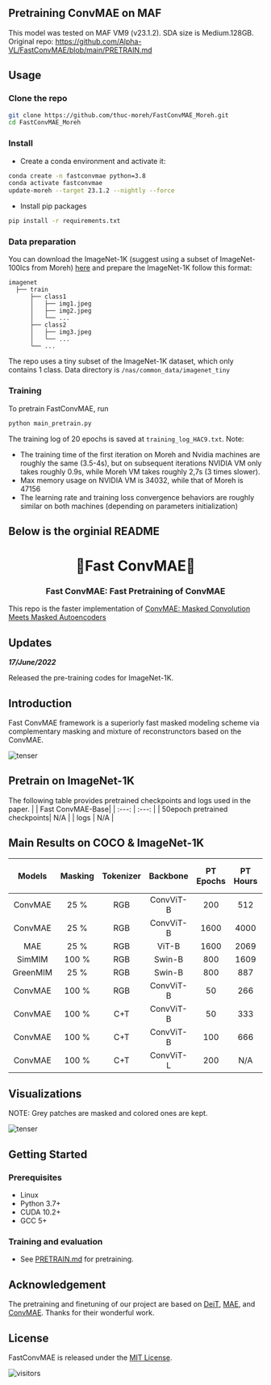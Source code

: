 ## Pretraining ConvMAE on MAF
This model was tested on MAF VM9 (v23.1.2). SDA size is Medium.128GB.
Original repo: https://github.com/Alpha-VL/FastConvMAE/blob/main/PRETRAIN.md

## Usage
### Clone the repo
```bash
git clone https://github.com/thuc-moreh/FastConvMAE_Moreh.git
cd FastConvMAE_Moreh
```

### Install

- Create a conda environment and activate it:
```bash
conda create -n fastconvmae python=3.8
conda activate fastconvmae
update-moreh --target 23.1.2 --nightly --force
```

- Install pip packages

```bash
pip install -r requirements.txt
```

### Data preparation

You can download the ImageNet-1K (suggest using a subset of ImageNet-100lcs from Moreh) [here](https://image-net.org) and prepare the ImageNet-1K follow this format:
```tree data
imagenet
  ├── train
      ├── class1
      │   ├── img1.jpeg
      │   ├── img2.jpeg
      │   └── ...
      ├── class2
      │   ├── img3.jpeg
      │   └── ...
      └── ...
```
The repo uses a tiny subset of the ImageNet-1K dataset, which only contains 1 class. Data directory is `/nas/common_data/imagenet_tiny`

### Training
To pretrain FastConvMAE, run

```bash
python main_pretrain.py
```
The training log of 20 epochs is saved at `training_log_HAC9.txt`. 
Note:
- The training time of the first iteration on Moreh and Nvidia machines are roughly the same (3.5-4s), but on subsequent iterations NVIDIA VM only takes roughly 0.9s, while Moreh VM takes roughly 2,7s (3 times slower).
- Max memory usage on NVIDIA VM is 34032, while that of Moreh is 47156
- The learning rate and training loss convergence behaviors are roughly similar on both machines (depending on parameters initialization)

## Below is the orginial README
<div align="center">
<h1>🚀Fast ConvMAE🚀</h1>
<h3>Fast ConvMAE: Fast Pretraining of ConvMAE</h3>


</div>

This repo is the faster implementation of [ConvMAE: Masked Convolution Meets Masked Autoencoders](https://arxiv.org/abs/2205.03892)


## Updates
***17/June/2022***

Released the pre-training codes for ImageNet-1K.

## Introduction
Fast ConvMAE framework is a superiorly fast masked modeling scheme via complementary masking and mixture of reconstrunctors based on the ConvMAE. 

![tenser](figures/FastConvMAE.png)

## Pretrain on ImageNet-1K
The following table provides pretrained checkpoints and logs used in the paper.
| | Fast ConvMAE-Base|
| :---: | :---: |
| 50epoch pretrained checkpoints| N/A |
| logs | N/A |


## Main Results on COCO & ImageNet-1K
| Models | Masking | Tokenizer| Backbone | PT Epochs | PT Hours | COCO FT Epochs | $AP^{Box}$ | $AP^{Mask}$ |ImageNet Finetune Epochs | Finetune acc@1(%) | ADE 20K mIoU|
| :---: | :---: | :---: | :---: | :---: | :---: | :---: | :---: | :---: | :---: | :---: | :---: |
| ConvMAE | 25 \% | RGB | ConvViT-B | 200 | 512 | 25 | 50.8 | 45.4 | 100| 84.4 | 48.5 |
| ConvMAE | 25 \% | RGB | ConvViT-B | 1600 | 4000 | 25 | 53.2 | 47.1 | 100 | 85.0 | 51.7 |
| MAE | 25 \% | RGB | ViT-B | 1600 | 2069 | 100 | 50.3 | 44.9 | 100 | 83.6 | 48.1 |
| SimMIM | 100 \% | RGB | Swin-B | 800 | 1609 | 36 | 50.4 | 44.4 | 100 | 84.0 | - |
| GreenMIM | 25 \% | RGB | Swin-B | 800 | 887 | 36 | 50.0 | 44.1 | 100 | 85.1 | - |
| ConvMAE | 100 \% | RGB | ConvViT-B | 50 | 266 | 25 | 51.0 | 45.4 | 100 | 84.4 | 48.3 |
| ConvMAE | 100 \% | C+T |ConvViT-B | 50 | 333 | 25 | 52.8 | 46.9 | 100 | 85.0 | 52.7 |
| ConvMAE | 100 \% | C+T |ConvViT-B | 100 | 666 | 25 | 53.3 | 47.3 | 100 | 85.2 | 52.8 |
| ConvMAE | 100 \% | C+T |ConvViT-L | 200 | N/A | 25 | N/A | N/A | 50 | 86.7 | 54.5 |
## Visualizations

NOTE: Grey patches are masked and colored ones are kept.

![tenser](figures/visualization_example.png)


## Getting Started
### Prerequisites
* Linux
* Python 3.7+
* CUDA 10.2+
* GCC 5+

### Training and evaluation
* See [PRETRAIN.md](PRETRAIN.md) for pretraining.


## Acknowledgement
The pretraining and finetuning of our project are based on [DeiT](https://github.com/facebookresearch/deit), [MAE](https://github.com/facebookresearch/mae), and [ConvMAE](https://github.com/Alpha-VL/ConvMAE). Thanks for their wonderful work.

## License
FastConvMAE is released under the [MIT License](https://github.com/Alpha-VL/ConvMAE/blob/main/LICENSE).


![visitors](https://visitor-badge.glitch.me/badge?page_id=Alpha-VL/FastConvMAE)

